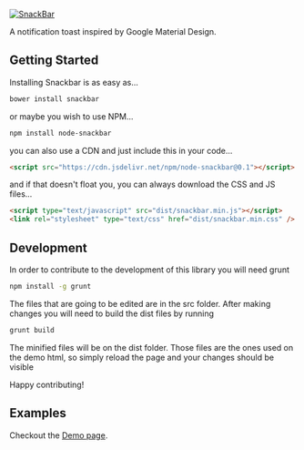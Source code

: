 [![SnackBar](http://www.polonel.com/snackbar/logo_large.png)](http://www.polonel.com/snackbar)

A notification toast inspired by Google Material Design.

Getting Started
---------------

Installing Snackbar is as easy as...

```bash
bower install snackbar
```
or maybe you wish to use NPM...

```bash
npm install node-snackbar
```

you can also use a CDN and just include this in your code...

```html
<script src="https://cdn.jsdelivr.net/npm/node-snackbar@0.1"></script>
```

and if that doesn't float you, you can always download the CSS and JS files...
```html
<script type="text/javascript" src="dist/snackbar.min.js"></script>
<link rel="stylesheet" type="text/css" href="dist/snackbar.min.css" />
```

Development
---------------

In order to contribute to the development of this library you will need grunt

```bash
npm install -g grunt
```

The files that are going to be edited are in the src folder.
After making changes you will need to build the dist files by running

```bash
grunt build
```

The minified files will be on the dist folder. Those files are the ones used
on the demo html, so simply reload the page and your changes should be visible

Happy contributing!

Examples
--------
Checkout the [Demo page](http://www.polonel.com/snackbar).
